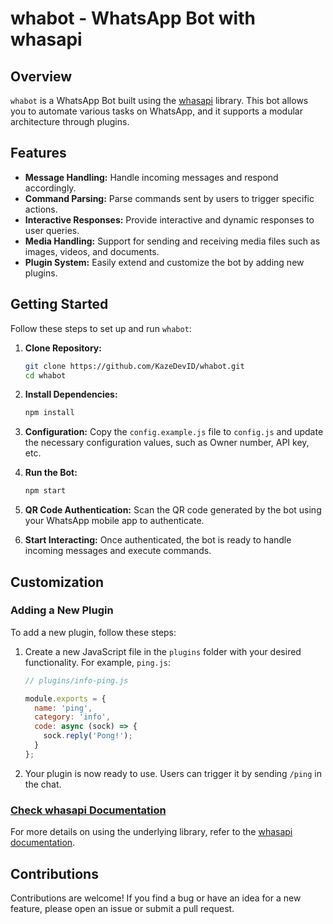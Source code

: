 # whabot - WhatsApp Bot with whasapi

## Overview

`whabot` is a WhatsApp Bot built using the [whasapi](https://www.npmjs.com/package/whasapi) library. This bot allows you to automate various tasks on WhatsApp, and it supports a modular architecture through plugins.

## Features

- **Message Handling:** Handle incoming messages and respond accordingly.
- **Command Parsing:** Parse commands sent by users to trigger specific actions.
- **Interactive Responses:** Provide interactive and dynamic responses to user queries.
- **Media Handling:** Support for sending and receiving media files such as images, videos, and documents.
- **Plugin System:** Easily extend and customize the bot by adding new plugins.

## Getting Started

Follow these steps to set up and run `whabot`:

1. **Clone Repository:**
   ```bash
   git clone https://github.com/KazeDevID/whabot.git
   cd whabot
   ```

2. **Install Dependencies:**
   ```bash
   npm install
   ```

3. **Configuration:**
   Copy the `config.example.js` file to `config.js` and update the necessary configuration values, such as Owner number, API key, etc.

4. **Run the Bot:**
   ```bash
   npm start
   ```

5. **QR Code Authentication:**
   Scan the QR code generated by the bot using your WhatsApp mobile app to authenticate.

6. **Start Interacting:**
   Once authenticated, the bot is ready to handle incoming messages and execute commands.

## Customization

### Adding a New Plugin

To add a new plugin, follow these steps:

1. Create a new JavaScript file in the `plugins` folder with your desired functionality. For example, `ping.js`:

   ```javascript
   // plugins/info-ping.js

   module.exports = {
     name: 'ping',
     category: 'info',
     code: async (sock) => {
       sock.reply('Pong!');
     }
   };
   ```

2. Your plugin is now ready to use. Users can trigger it by sending `/ping` in the chat.

### [Check whasapi Documentation](https://www.npmjs.com/package/whasapi)

For more details on using the underlying library, refer to the [whasapi documentation](https://www.npmjs.com/package/whasapi/).

## Contributions

Contributions are welcome! If you find a bug or have an idea for a new feature, please open an issue or submit a pull request.

